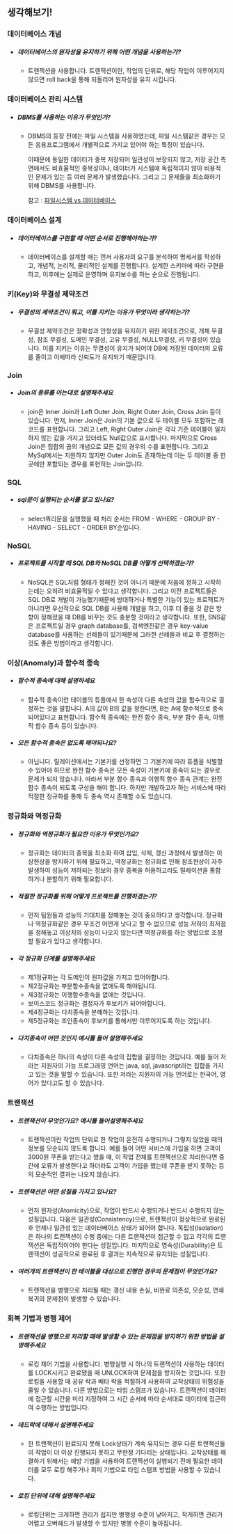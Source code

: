 ## 생각해보기!

### 데이터베이스 개념

- ##### 데이터베이스의 원자성을 유지하기 위해 어떤 개념을 사용하는가?

  - 트랜잭션을 사용합니다. 트랜잭션이란, 작업의 단위로, 해당 작업이 이루어지지 않으면 roll back을 통해 되돌리며 원자성을 유지 시킵니다.

### 데이터베이스 관리 시스템

- ##### DBMS를 사용하는 이유가 무엇인가?

  - DBMS의 등장 전에는 파일 시스템을 사용하였는데, 파일 시스템같은 경우는 모든 응용프로그램에서 개별적으로 가지고 있어야 하는 특징이 있습니다. 

    이때문에 동일한 데이터가 중복 저장되어 일관성이 보장되지 않고, 저장 공간 측면에서도 비효율적인 중복성이나, 데이터가 시스템에 독립적이지 않아 비용적인 문제가 있는 등 여러 문제가 발생했습니다. 그리고 그 문제들을 최소화하기 위해 DBMS를 사용합니다.

    참고 : [파일시스템 vs 데이터베이스](https://ychae-leah.tistory.com/209)

### 데이터베이스 설계

- ##### 데이터베이스를 구현할 때 어떤 순서로 진행해야하는가?

  - 데이터베이스를 설계할 때는 먼저 사용자의 요구를 분석하여 명세서를 작성하고, 개념적, 논리적, 물리적인 설계를 진행합니다. 설계한 스키마에 따라 구현을 하고, 이후에는 실제로 운영하며 유지보수를 하는 순으로 진행됩니다.

### 키(Key)와 무결성 제약조건

- ##### 무결성의 제약조건이 뭐고, 이를 지키는 이유가 무엇이라 생각하는가?

  - 무결성 제약조건은 정확성과 안정성을 유지하기 위한 제약조건으로, 개체 무결성, 참조 무결성, 도메인 무결성, 고유 무결성, NULL무결성, 키 무결성이 있습니다. 이를 지키는 이유는 무결성이 유지가 되어야 DB에 저장된 데이터의 오류를 줄이고 이에따라 신뢰도가 유지되기 때문입니다.

### Join

- ##### Join의 종류를 아는대로 설명해주세요

  - join은 Inner Join과 Left Outer Join, Right Outer Join, Cross Join 등이 있습니다. 먼저, Inner Join은 Join의 기본 값으로 두 테이블 모두 포함하는 레코드를 표현합니다. 그리고 Left, Right Outer Join은 각각 기준 테이블이 일치하지 않는 값을 가지고 있더라도 Null값으로 표시합니다. 마지막으로 Cross Join은 집합의 곱의 개념으로 모든 값의 경우의 수를 표현합니다. 그리고 MySql에서는 지원하지 않지만 Outer Join도 존재하는데 이는 두 테이블 중 한 곳에만 포함되는 경우를 표현하는 Join입니다.

### SQL

- ##### sql문이 실행되는 순서를 알고 있나요?

  - select쿼리문을 실행했을 때 처리 순서는 FROM - WHERE - GROUP BY - HAVING - SELECT - ORDER BY순입니다.

### NoSQL

- ##### 프로젝트를 시작할 때 SQL DB와 NoSQL DB를 어떻게 선택하겠는가?

  - NoSQL은 SQL처럼 형태가 정해진 것이 아니기 때문에 처음에 정하고 시작하는데는 오히려 비효율적일 수 있다고 생각합니다. 그리고 이전 프로젝트들은 SQL DB로 개발이 가능했기때문에 방대하거나 특별한 기능이 있는 프로젝트가 아니라면 우선적으로  SQL DB를 사용해 개발을 하고, 이후 더 좋을 것 같은 방향이 정해졌을 때 DB를 바꾸는 것도 충분할 것이라고 생각합니다. 또한, SNS같은 프로젝트일 경우 graph database를, 검색엔진같은 경우 key-value database를 사용하는 선례들이 있기때문에 그러한 선례들과 비교 후 결정하는 것도 좋은 방법이라고 생각합니다.

### 이상(Anomaly)과 함수적 종속

- ##### 함수적 종속에 대해 설명하세요

  - 함수적 종속이란 테이블의 튜플에서 한 속성이 다른 속성의 값을 함수적으로 결정하는 것을 말합니다. A의 값이 B의 값을 정한다면, B는 A에 함수적으로 종속 되어있다고 표현합니다. 함수적 종속에는 완전 함수 종속, 부분 함수 종속, 이행적 함수 종속 등이 있습니다.

- ##### 모든 함수적 종속은 없도록 해야되나요?

  - 아닙니다. 릴레이션에서는 기본키를 선정하면 그 기본키에 따라 튜플을 식별할 수 있어야 하므로 완전 함수 종속은 모든 속성이 기본키에 종속이 되는 경우로 문제가 되지 않습니다. 따라서 부분 함수 종속과 이행적 함수 종속 관계는 완전 함수 종속이 되도록 구성을 해야 합니다. 하지만 개발하고자 하는 서비스에 따라 적절한 정규화를 통해 두 종속 역시 존재할 수도 있습니다. 

### 정규화와 역정규화

- ##### 정규화와 역정규화가 필요한 이유가 무엇인가요?

  - 정규화는 데이터의 중복을 최소화 하여 삽입, 삭제, 갱신 과정에서 발생하는 이상현상을 방지하기 위해 필요하고, 역정규화는 정규화로 인해 참조현상이 자주 발생하여 성능이 저하되는 정보의 경우 중복을 허용하고라도 릴레이션을 통합하거나 분할하기 위해 필요합니다.

- ##### 적절한 정규화를 위해 어떻게 프로젝트를 진행하겠는가?

  - 먼저 팀원들과 성능의 기대치를 정해놓는 것이 중요하다고 생각합니다. 정규화나 역정규화같은 경우 무조건 어떤게 낫다고 할 수 없으므로 성능 저하의 최저점을 정해놓고 이상치의 성능이 나오지 않는다면 역정규화를 하는 방법으로 조정할 필요가 있다고 생각합니다.

- ##### 각 정규화 단계를 설명해주세요

  - 제1정규화는 각 도메인이 원자값을 가지고 있어야합니다.
  - 제2정규화는 부분함수종속을 없애도록 해야됩니다.
  - 제3정규화는 이행함수종속을 없애는 것입니다.
  - 보이스코드 정규화는 결정자가 후보키가 되어야합니다.
  - 제4정규화는 다치종속을 분해하는 것입니다.
  - 제5정규화는 조인종속이 후보키를 통해서만 이루어지도록 하는 것입니다.

- ##### 다치종속이 어떤 것인지 예시를 들어 설명해주세요

  - 다치종속은 하나의 속성이 다른 속성의 집합을 결정하는 것입니다. 예를 들어 저라는 지원자의 가능 프로그래밍 언어는 java, sql, javascript라는 집합을 가지고 있는 것을 말할 수 있습니다. 또한 저라는 지원자의 가능 언어로는 한국어, 영어가 있다고도 할 수 있습니다.

### 트랜잭션

- ##### 트랜잭션이 무엇인가요? 예시를 들어설명해주세요

  - 트랜잭션이란 작업의 단위로 한 작업이 온전히 수행되거나 그렇지 않았을 때의 정보를 모순되지 않도록 합니다. 예를 들어 어떤 서비스에 가입을 하면 고객이 3000원 쿠폰을 받는다고 했을 때, 이 작업 전체를 트랜잭션으로 처리한다면 중간에 오류가 발생한다고 하더라도 고객이 가입을 했는데 쿠폰을 받지 못하는 등의 모순적인 결과는 나오지 않습니다.

- ##### 트랜잭션은 어떤 성질을 가지고 있나요?

  - 먼저 원자성(Atomicity)으로, 작업이 반드시 수행되거나 반드시 수행되지 않는 성질입니다. 다음은 일관성(Consistency)으로, 트랜잭션이 정상적으로 완료된 후 언제나 일관성 있는 데이터베이스 상태가 되어야 합니다. 독립성(Isolation)은 하나의 트랜잭션이 수행 중에는 다른 트랜잭션이 접근할 수 없고 각각의 트랜잭션은 독립적이어야 한다는 성질입니다. 마지막으로 영속성(Durability)은 트랜잭션이 성공적으로 완료된 후 결과는 지속적으로 유지되는 성질입니다.

- ##### 여러개의 트랜잭션이 한 테이블을 대상으로 진행한 경우의 문제점이 무엇인가요?

  - 트랜잭션을 병행으로 처리될 때는 갱신 내용 손실, 비완료 의존성, 모순성, 연쇄복귀의 문제점이 발생할 수 있습니다.

### 회복 기법과 병행 제어

- ##### 트랜잭션을 병행으로 처리할 때에 발생할 수 있는 문제점을 방지하기 위한 방법을 설명해주세요

  - 로킹 제어 기법을 사용합니다. 병행실행 시 하나의 트랜잭션이 사용하는 데이터를 LOCK시키고 완료됐을 때 UNLOCK하여 문제점을 방지하는 것입니다. 또한 로킹을 사용할 때 공유 락과 배타 락을 적절하게 사용하여 교착상태의 위험성을 줄일 수 있습니다. 다른 방법으로는 타임 스탬프가 있습니다. 트랜잭션이 데이터에 접근할 시간을 미리 지정하여 그 시간 순서에 따라 순서대로 데이터에 접근하여 수행하는 방법입니다.

- ##### 데드락에 대해서 설명해주세요

  - 한 트랜잭션이 완료되지 못해 Lock상태가 계속 유지되는 경우 다른 트랜잭션들의 작업이 더 이상 진행되지 못하고 무한정 기다리는 상태입니다.  교착상태를 해결하기 위해서는 예방 기법을 사용하여 트랜잭션이 실행되기 전에 필요한 데이터를 모두 로킹 해주거나 회피 기법으로 타임 스탬프 방법을 사용할 수 있습니다.

- ##### 로킹 단위에 대해 설명해주세요

  - 로킹단위는 크게하면 관리가 쉽지만 병행성 수준이 낮아지고, 작게하면 관리가 어렵고 오버헤드가 발생할 수 있지만 병행 수준이 높아집니다.

